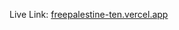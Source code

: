 Live Link: [<a href="freepalestine-ten.vercel.app">freepalestine-ten.vercel.app</a>](https://freepalestine-game.vercel.app/)
